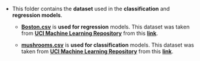 - This folder contains the **dataset** used in the **classification** and **regression models**.

  - [**Boston.csv**](https://github.com/mohitr7/model-interpretability-for-machine-learning-models/blob/master/data/Boston.csv) is **used for regression** models. This dataset was taken from [**UCI Machine Learning Repository**](https://archive.ics.uci.edu/ml/index.php) from this [**link**](https://archive.ics.uci.edu/ml/datasets/Housing).
  
  - [**mushrooms.csv**](https://github.com/mohitr7/model-interpretability-for-machine-learning-models/blob/master/data/mushrooms.csv) is **used for classification** models. This dataset was taken from [**UCI Machine Learning Repository**](https://archive.ics.uci.edu/ml/index.php) from this [**link**](https://archive.ics.uci.edu/ml/datasets/Mushroom).
